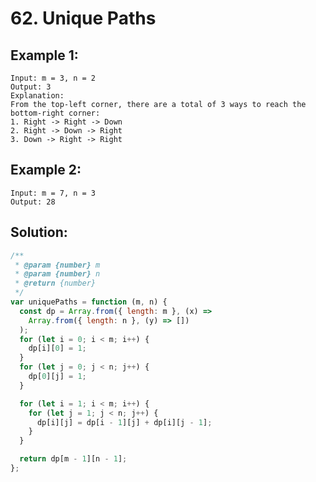 # 62. Unique Paths

## Example 1:

    Input: m = 3, n = 2
    Output: 3
    Explanation:
    From the top-left corner, there are a total of 3 ways to reach the bottom-right corner:
    1. Right -> Right -> Down
    2. Right -> Down -> Right
    3. Down -> Right -> Right


## Example 2:

    Input: m = 7, n = 3
    Output: 28

## Solution:

```javascript
/**
 * @param {number} m
 * @param {number} n
 * @return {number}
 */
var uniquePaths = function (m, n) {
  const dp = Array.from({ length: m }, (x) =>
    Array.from({ length: n }, (y) => [])
  );
  for (let i = 0; i < m; i++) {
    dp[i][0] = 1;
  }
  for (let j = 0; j < n; j++) {
    dp[0][j] = 1;
  }

  for (let i = 1; i < m; i++) {
    for (let j = 1; j < n; j++) {
      dp[i][j] = dp[i - 1][j] + dp[i][j - 1];
    }
  }

  return dp[m - 1][n - 1];
};
```
